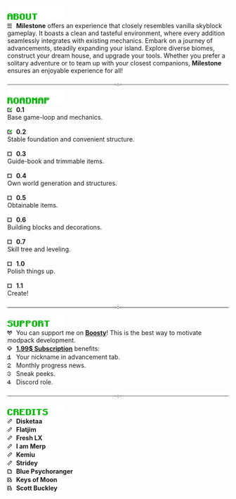 ![](https://github.com/Disketaa/Workspace/blob/main/Milestone/assets/title_about.png?raw=true)\
![](https://github.com/Disketaa/Workspace/blob/main/Milestone/assets/icon_list.png?raw=true)
**Milestone** offers an experience that closely resembles vanilla skyblock gameplay. It boasts a clean and tasteful environment, where every addition seamlessly integrates with existing mechanics. Embark on a journey of advancements, steadily expanding your island. Explore diverse biomes, construct your dream house, and upgrade your tools. Whether you prefer a solitary adventure or to team up with your closest companions, **Milestone** ensures an enjoyable experience for all!

![](https://github.com/Disketaa/Workspace/blob/main/Milestone/assets/separator.png?raw=true)\
![](https://github.com/Disketaa/Workspace/blob/main/Milestone/assets/title_roadmap.png?raw=true)\
![](https://github.com/Disketaa/Workspace/blob/main/Milestone/assets/icon_checkbox_filled.png?raw=true)
**0.1**\
Base game-loop and mechanics.

![](https://github.com/Disketaa/Workspace/blob/main/Milestone/assets/icon_checkbox_filled.png?raw=true)
**0.2**\
Stable foundation and convenient structure.

![](https://github.com/Disketaa/Workspace/blob/main/Milestone/assets/icon_checkbox.png?raw=true)
**0.3**\
Guide-book and trimmable items.

![](https://github.com/Disketaa/Workspace/blob/main/Milestone/assets/icon_checkbox.png?raw=true)
**0.4**\
Own world generation and structures.

![](https://github.com/Disketaa/Workspace/blob/main/Milestone/assets/icon_checkbox.png?raw=true)
**0.5**\
Obtainable items.

![](https://github.com/Disketaa/Workspace/blob/main/Milestone/assets/icon_checkbox.png?raw=true)
**0.6**\
Building blocks and decorations.

![](https://github.com/Disketaa/Workspace/blob/main/Milestone/assets/icon_checkbox.png?raw=true)
**0.7**\
Skill tree and leveling.

![](https://github.com/Disketaa/Workspace/blob/main/Milestone/assets/icon_checkbox.png?raw=true)
**1.0**\
Polish things up.

![](https://github.com/Disketaa/Workspace/blob/main/Milestone/assets/icon_checkbox.png?raw=true)
**1.1**\
Create!

![](https://github.com/Disketaa/Workspace/blob/main/Milestone/assets/separator.png?raw=true)\
![](https://github.com/Disketaa/Workspace/blob/main/Milestone/assets/title_support.png?raw=true)\
![](https://github.com/Disketaa/Workspace/blob/main/Milestone/assets/icon_heart.png?raw=true)
You can support me on [**Boosty**](https://boosty.to/disketaa/)! This is the best way to motivate modpack development.\
![](https://github.com/Disketaa/Workspace/blob/main/Milestone/assets/icon_diamond.png?raw=true)
[**1.99$ Subscription**](https://boosty.to/disketaa/purchase/705554?ssource=DIRECT&share=subscription_link) benefits:\
![](https://github.com/Disketaa/Workspace/blob/main/Milestone/assets/icon_number_1.png?raw=true)
Your nickname in advancement tab.\
![](https://github.com/Disketaa/Workspace/blob/main/Milestone/assets/icon_number_2.png?raw=true)
Monthly progress news.\
![](https://github.com/Disketaa/Workspace/blob/main/Milestone/assets/icon_number_3.png?raw=true)
Sneak peeks.\
![](https://github.com/Disketaa/Workspace/blob/main/Milestone/assets/icon_number_4.png?raw=true)
Discord role.

![](https://github.com/Disketaa/Workspace/blob/main/Milestone/assets/separator.png?raw=true)\
![](https://github.com/Disketaa/Workspace/blob/main/Milestone/assets/title_credits.png?raw=true)\
![](https://github.com/Disketaa/Workspace/blob/main/Milestone/assets/icon_pencil.png?raw=true)
**Disketaa**\
![](https://github.com/Disketaa/Workspace/blob/main/Milestone/assets/icon_pencil.png?raw=true)
**Flatjim**\
![](https://github.com/Disketaa/Workspace/blob/main/Milestone/assets/icon_pencil.png?raw=true)
**Fresh LX**\
![](https://github.com/Disketaa/Workspace/blob/main/Milestone/assets/icon_pencil.png?raw=true)
**I am Merp**\
![](https://github.com/Disketaa/Workspace/blob/main/Milestone/assets/icon_pencil.png?raw=true)
**Kemiu**\
![](https://github.com/Disketaa/Workspace/blob/main/Milestone/assets/icon_pencil.png?raw=true)
**Stridey**\
![](https://github.com/Disketaa/Workspace/blob/main/Milestone/assets/icon_file.png?raw=true)
**Blue Psychoranger**\
![](https://github.com/Disketaa/Workspace/blob/main/Milestone/assets/icon_note.png?raw=true)
**Keys of Moon**\
![](https://github.com/Disketaa/Workspace/blob/main/Milestone/assets/icon_note.png?raw=true)
**Scott Buckley**
